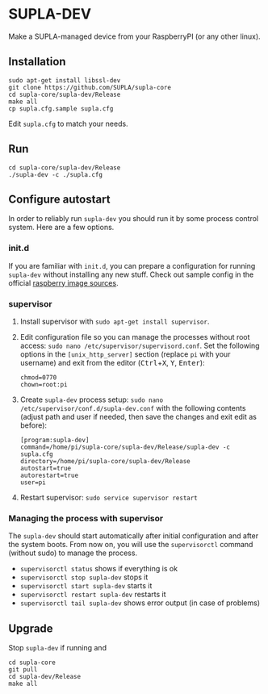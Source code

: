 # SUPLA-DEV

Make a SUPLA-managed device from your RaspberryPI (or any other linux).

## Installation

```
sudo apt-get install libssl-dev
git clone https://github.com/SUPLA/supla-core
cd supla-core/supla-dev/Release
make all
cp supla.cfg.sample supla.cfg
```

Edit `supla.cfg` to match your needs.

## Run

```
cd supla-core/supla-dev/Release
./supla-dev -c ./supla.cfg
```

## Configure autostart

In order to reliably run `supla-dev` you should run it
by some process control system. Here are a few options.

### init.d

If you are familiar with `init.d`, you can prepare a configuration for running
`supla-dev` without installing any new stuff. Check out sample
config in the official 
[raspberry image sources](https://github.com/SUPLA/raspberry/blob/master/ext01/etc/init.d/supla-dev).

### supervisor

1. Install supervisor with `sudo apt-get install supervisor`.
1. Edit configuration file so you can manage the processes without root access:
   `sudo nano /etc/supervisor/supervisord.conf`. Set the following options in
   the `[unix_http_server]` section (replace `pi` with your username)
   and exit from the editor (<kbd>Ctrl</kbd>+<kbd>X</kbd>, <kbd>Y</kbd>, <kbd>Enter</kbd>):

    ```
    chmod=0770
    chown=root:pi
    ```

1. Create `supla-dev` process setup: `sudo nano /etc/supervisor/conf.d/supla-dev.conf`
   with the following contents (adjust path and user if needed, then save the changes and
   exit edit as before):

    ```
    [program:supla-dev]
    command=/home/pi/supla-core/supla-dev/Release/supla-dev -c supla.cfg
    directory=/home/pi/supla-core/supla-dev/Release
    autostart=true
    autorestart=true
    user=pi
    ```

1. Restart supervisor: `sudo service supervisor restart`

### Managing the process with supervisor

The `supla-dev` should start automatically after initial configuration
and after the system boots. From now on, you will use the `supervisorctl` 
command (without sudo) to manage the process.

* `supervisorctl status` shows if everything is ok
* `supervisorctl stop supla-dev` stops it
* `supervisorctl start supla-dev` starts it
* `supervisorctl restart supla-dev` restarts it
* `supervisorctl tail supla-dev` shows error output (in case of problems)

## Upgrade

Stop `supla-dev` if running and

```
cd supla-core
git pull
cd supla-dev/Release
make all
```
